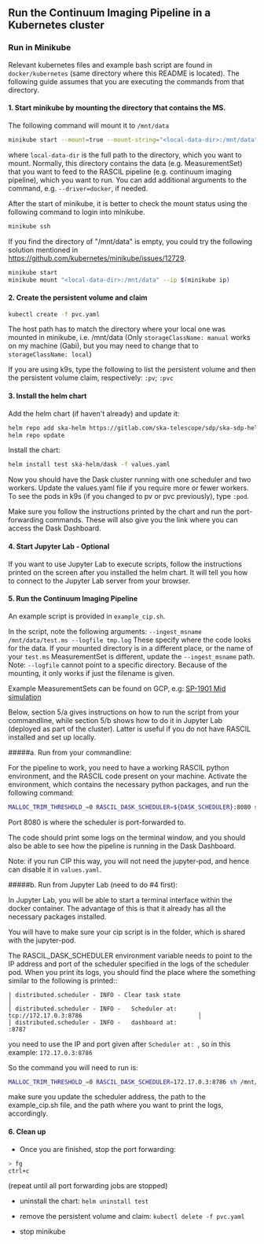 ## Run the Continuum Imaging Pipeline in a Kubernetes cluster

### Run in Minikube

Relevant kubernetes files and example bash script are found in
`docker/kubernetes` (same directory where this README is located).
The following guide assumes that you are executing the commands from
that directory.

#### 1. Start minikube by mounting the directory that contains the MS. 
   The following command will mount it to `/mnt/data`

``` bash
minikube start --mount=true --mount-string="<local-data-dir>:/mnt/data"
```
where `local-data-dir` is the full path to the directory, which you want to mount. 
Normally, this directory contains the data (e.g. MeasurementSet) that you want to 
feed to the RASCIL pipeline (e.g. continuum imaging pipeline), which you want to run.
You can add additional arguments to the command, e.g. `--driver=docker`, if needed.

After the start of minikube, it is better to check the mount status using the following command to login into minikube. 
``` bash
minikube ssh
```

If you find the directory of "/mnt/data" is empty, you could try the following solution mentioned in https://github.com/kubernetes/minikube/issues/12729.
``` bash
minikube start
minikube mount "<local-data-dir>:/mnt/data" --ip $(minikube ip)
```

#### 2. Create the persistent volume and claim

``` bash
kubectl create -f pvc.yaml
```
The host path has to match the directory where your local one was mounted in minikube, i.e. /mnt/data
(Only `storageClassName: manual` works on my machine (Gabi), but you may need to change that 
to `storageClassName: local`)

If you are using k9s, type the following to list the persistent volume and
then the persistent volume claim, respectively: `:pv`; `:pvc`

#### 3. Install the helm chart

Add the helm chart (if haven't already) and update it:
``` bash 
helm repo add ska-helm https://gitlab.com/ska-telescope/sdp/ska-sdp-helmdeploy-charts/-/raw/master/chart-repo
helm repo update
```

Install the chart:
``` bash 
helm install test ska-helm/dask -f values.yaml
```

Now you should have the Dask cluster running with one scheduler and two workers.
Update the values.yaml file if you require more or fewer workers. To see the pods
in k9s (if you changed to pv or pvc previously), type `:pod`.

Make sure you follow the instructions printed by the chart and run the port-forwarding commands.
These will also give you the link where you can access the Dask Dashboard.

#### 4. Start Jupyter Lab - Optional
   
If you want to use Jupyter Lab to execute scripts, follow the instructions 
printed on the screen after you installed the helm chart.
It will tell you how to connect to the Jupyter Lab server from your browser.

#### 5. Run the Continuum Imaging Pipeline

An example script is provided in `example_cip.sh`.

In the script, 
note the following arguments: 
`--ingest_msname /mnt/data/test.ms --logfile tmp.log` These specify where the 
code looks for the data. If your mounted directory is in a different place,
or the name of your `test.ms` MeasurementSet is different,
update the `--ingest_msname` path.
Note: `--logfile` cannot point to a specific directory. Because of the mounting, 
it only works if just the filename is given.

Example MeasurementSets can be found on GCP, e.g:
[SP-1901 Mid simulation](https://console.cloud.google.com/storage/browser/ska1-simulation-data/simulations/continuum_simulations_SP-1901/mid/v12p2/SKA_MID_SIM_custom_B2_dec_-45.0_polarisation_nchan100_actual.ms)

Below, section 5/a gives instructions on how to run the script from your commandline,
while section 5/b shows how to do it in Jupyter Lab (deployed as part of the cluster).
Latter is useful if you do not have RASCIL installed and set up locally.

#####a. Run from your commandline:

For the pipeline to work, you need to have a working RASCIL python environment,
and the RASCIL code present on your machine. Activate the environment, 
which contains the necessary python packages, and run the following command:

``` bash
MALLOC_TRIM_THRESHOLD_=0 RASCIL_DASK_SCHEDULER=${DASK_SCHEDULER}:8080 sh example_cip.sh | tee -a example_cip.log
```

Port 8080 is where the scheduler is port-forwarded to. 

The code should print some logs on the terminal window, and you should
also be able to see how the pipeline is running in the Dask Dashboard.

Note: if you run CIP this way, you will not need the jupyter-pod, and
hence can disable it in `values.yaml`.

#####b. Run from Jupyter Lab (need to do #4 first):

In Jupyter Lab, you will be able to start a terminal interface within the docker container.
The advantage of this is that it already has all the necessary packages installed.

You will have to make sure your cip script is in the folder, which is shared
with the jupyter-pod. 

The RASCIL_DASK_SCHEDULER environment variable needs to point to the IP address
and port of the scheduler specified in the logs of the scheduler pod. When you print
its logs, you should find the place where the something similar to the following is printed::

    | distributed.scheduler - INFO - Clear task state                                                          │
    │ distributed.scheduler - INFO -   Scheduler at:     tcp://172.17.0.3:8786                                 │
    │ distributed.scheduler - INFO -   dashboard at:                     :8787 

you need to use the IP and port given after `Scheduler at: `, so in this example: `172.17.0.3:8786`

So the command you will need to run is:

``` bash
MALLOC_TRIM_THRESHOLD_=0 RASCIL_DASK_SCHEDULER=172.17.0.3:8786 sh /mnt/data/example_cip.sh | tee -a /mnt/data/example_cip.log
```
make sure you update the scheduler address, the path to the example_cip.sh file,
and the path where you want to print the logs, accordingly.


#### 6. Clean up

- Once you are finished, stop the port forwarding:
```bash
> fg
ctrl+c
```
(repeat until all port forwarding jobs are stopped)

- uninstall the chart: `helm uninstall test`

- remove the persistent volume and claim: `kubectl delete -f pvc.yaml`

- stop minikube
